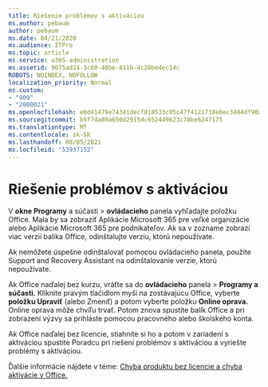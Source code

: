 ```yaml
---
title: Riešenie problémov s aktiváciou
ms.author: pebaum
author: pebaum
ms.date: 04/21/2020
ms.audience: ITPro
ms.topic: article
ms.service: o365-administration
ms.assetid: 9075ad24-3c60-48be-811b-4c28be4ec14c
ROBOTS: NOINDEX, NOFOLLOW
localization_priority: Normal
ms.custom:
- "909"
- "2000021"
ms.openlocfilehash: ebd41479e74341decf818533c05c47f4121718e6ec3404df90ab28c5ca59f65d
ms.sourcegitcommit: b5f7da89a650d2915dc652449623c78be6247175
ms.translationtype: MT
ms.contentlocale: sk-SK
ms.lasthandoff: 08/05/2021
ms.locfileid: "53937152"
---
```

# <a name="activation-troubleshooting"></a>Riešenie problémov s aktiváciou

V **okne Programy** a súčasti \> **ovládacieho** panela vyhľadajte položku Office. Mala by sa zobraziť Aplikácie Microsoft 365 pre veľké organizácie alebo Aplikácie Microsoft 365 pre podnikateľov. Ak sa v zozname zobrazí viac verzií balíka Office, odinštalujte verziu, ktorú nepoužívate.
  
Ak nemôžete úspešne odinštalovať pomocou ovládacieho panela, použite Support and Recovery Assistant na odinštalovanie verzie, ktorú nepoužívate. [](https://aka.ms/SARA-OfficeUninstall-Alchemy)
  
Ak Office naďalej bez kurzu, vráťte sa do **ovládacieho** panela \> **Programy a súčasti.** Kliknite pravým tlačidlom myši na zostávajúcu Office, vyberte **položku Upraviť** (alebo Zmeniť) a potom vyberte položku **Online oprava.** Online oprava môže chvíľu trvať. Potom znova spustite balík Office a pri zobrazení výzvy sa prihláste pomocou pracovného alebo školského konta.
  
Ak Office naďalej bez licencie, stiahnite si ho [](https://aka.ms/SARA-OfficeActivation-Alchemy) a potom v zariadení s aktiváciou spustite Poradcu pri riešení problémov s aktiváciou a vyriešte problémy s aktiváciou.
  
Ďalšie informácie nájdete v téme: [Chyba produktu bez licencie a chyba aktivácie v Office.](https://support.office.com/article/0d23d3c0-c19c-4b2f-9845-5344fedc4380)
